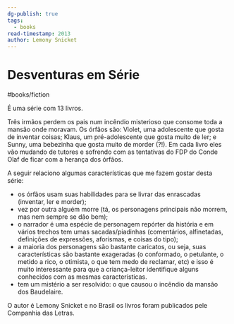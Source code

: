 ```yaml
---
dg-publish: true
tags:
  - books
read-timestamp: 2013
author: Lemony Snicket
---
```


# Desventuras em Série

#books/fiction 

É uma série com 13 livros.

Três irmãos perdem os pais num incêndio misterioso que consome toda a mansão onde moravam. Os órfãos são: Violet, uma adolescente que gosta de inventar coisas; Klaus, um pré-adolescente que gosta muito de ler; e Sunny, uma bebezinha que gosta muito de morder (?!). Em cada livro eles vão mudando de tutores e sofrendo com as tentativas do FDP do Conde Olaf de ficar com a herança dos órfãos.

A seguir relaciono algumas características que me fazem gostar desta série:

- os órfãos usam suas habilidades para se livrar das enrascadas (inventar, ler e morder);
- vez por outra alguém morre (tá, os personagens principais não morrem, mas nem sempre se dão bem);
- o narrador é uma espécie de personagem repórter da história e em vários trechos tem umas sacadas/piadinhas (comentários, alfinetadas, definições de expressões, aforismas, e coisas do tipo);
- a maioria dos personagens são bastante caricatos, ou seja, suas características são bastante exageradas (o conformado, o petulante, o metido a rico, o otimista, o que tem medo de reclamar, etc) e isso é muito interessante para que a criança-leitor identifique alguns conhecidos com as mesmas características.
- tem um mistério a ser resolvido: o que causou o incêndio da mansão dos Baudelaire.

O autor é Lemony Snicket e no Brasil os livros foram publicados pele Companhia das Letras.